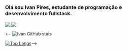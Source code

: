 ### Olá sou Ivan Pires, estudante de programação e desenvolvimento fullstack.

<a href="https://github.com/anuraghazra/github-readme-stats">
  <img align="center" src="![Ivan GitHub stats](https://github-readme-stats.vercel.app/api?username=ivanpires2000&show_icons=true)" />
</a>
<a href="https://github.com/anuraghazra/convoychat">
  <img align="center" src="https://github-readme-stats.vercel.app/api/pin/?username=anuraghazra&repo=convoychat" />
</a>


<-- ![Ivan GitHub stats](https://github-readme-stats.vercel.app/api?username=ivanpires2000&show_icons=true)

[![Top Langs](https://github-readme-stats.vercel.app/api/top-langs/?username=ivanpires2000&layout=compact)](https://github.com/ivanpires2000/github-readme-stats)-->
